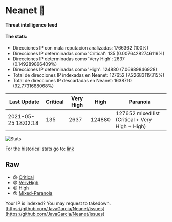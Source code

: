 # Neanet :hocho:
#### Threat intelligence feed
#### The stats:

- Direcciones IP con mala reputacion analizadas: 1766362 (100%)
- Direcciones IP determinadas como 'Critical':  135 (0.00764282746119%)
- Direcciones IP determinadas como 'Very High':  2637 (0.149289896409%)
- Direcciones IP determinadas como 'High':  124880 (7.06989846928)
- Total de direcciones IP indexadas en Neanet:  127652 (7.22683119315%)
- Total de direcciones IP descartadas en Neanet:  1638710 (92.7731688068%)

| Last Update | Critical | Very High | High | Paranoia |
| --- | --- | --- | --- | --- |
| 2021-05-25 18:02:18 | 135 | 2637 | 124880 | 127652 mixed list (Critical + Very High + High)|

![Stats](https://docs.google.com/spreadsheets/d/e/2PACX-1vSnaNMIXVabIpDJjufMlzH7poXnshF3mgd8Is1g9ytUEzVsP5my4Trn8f-xkoLLQ38xpL3HtmUexLo6/pubchart?oid=501124687&format=image)

For the historical stats go to: [link](/stats.csv)
## Raw
- :scream: [Critical](https://raw.githubusercontent.com/JavaGarcia/Neanet/master/blacklists/neanet_critical.txt)
- :fearful: [VeryHigh](https://raw.githubusercontent.com/JavaGarcia/Neanet/master/blacklists/neanet_veryHigh.txtt)
- :frowning: [High](https://raw.githubusercontent.com/JavaGarcia/Neanet/master/blacklists/neanet_high.txt)
- :dizzy_face: [Mixed-Paranoia](https://raw.githubusercontent.com/JavaGarcia/Neanet/master/blacklists/neanet_all.txt)


Your IP is indexed? You may request to takedown. [https://github.com/JavaGarcia/Neanet/issues](https://github.com/JavaGarcia/Neanet/issues)














































































































































































































































































































































































































































































































































































































































































































































































































































































































































































































































































































































































































































































































































































































































































































































































































































































































































































































































































































































































































































































































































































































































































































































































































































































































































































































































































































































































































































































































































































































































































































































































































































































































































































































































































































































































































































































































































































































































































































































































































































































































































































































































































































































































































































































































































































































































































































































































































































































































































































































































































































































































































































































































































































































































































































































































































































































































































































































































































































































































































































































































































































































































































































































































































































































































































































































































































































































































































